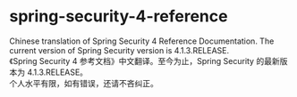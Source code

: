 # spring-security-4-reference
Chinese translation of Spring Security 4 Reference Documentation. The current version of Spring Security version is 4.1.3.RELEASE.<br>
《Spring Security 4 参考文档》中文翻译。至今为止，Spring Security 的最新版本为 4.1.3.RELEASE。<br>
个人水平有限，如有错误，还请不吝纠正。
